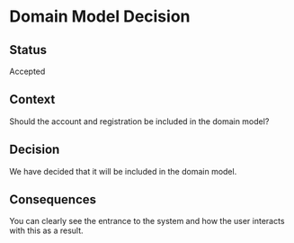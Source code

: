 # Domain Model Decision

## Status

Accepted

## Context

Should the account and registration be included in the domain model?

## Decision

We have decided that it will be included in the domain model.

## Consequences

You can clearly see the entrance to the system and how the user interacts with this as a result.
